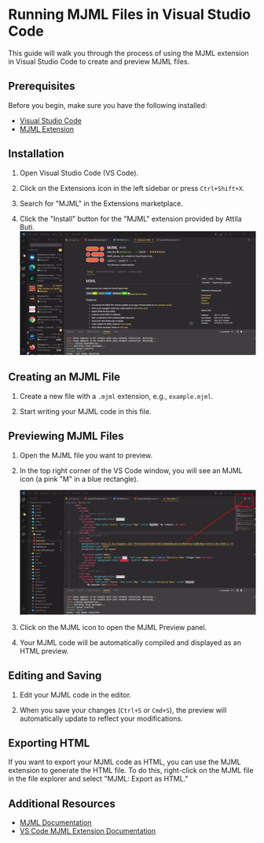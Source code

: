 # Running MJML Files in Visual Studio Code

This guide will walk you through the process of using the MJML extension in Visual Studio Code to create and preview MJML files.

## Prerequisites

Before you begin, make sure you have the following installed:

- [Visual Studio Code](https://code.visualstudio.com/download)
- [MJML Extension](https://marketplace.visualstudio.com/items?itemName=attilabuti.vscode-mjml)

## Installation

1. Open Visual Studio Code (VS Code).

2. Click on the Extensions icon in the left sidebar or press `Ctrl+Shift+X`.

3. Search for "MJML" in the Extensions marketplace.

4. Click the "Install" button for the "MJML" extension provided by Attila Buti.
   ![Extension](./assets/assessment/extension.png)

## Creating an MJML File

1. Create a new file with a `.mjml` extension, e.g., `example.mjml`.

2. Start writing your MJML code in this file.

## Previewing MJML Files

1. Open the MJML file you want to preview.

2. In the top right corner of the VS Code window, you will see an MJML icon (a pink "M" in a blue rectangle).

   ![MJML Icon](./assets/assessment/image.png)

3. Click on the MJML icon to open the MJML Preview panel.

4. Your MJML code will be automatically compiled and displayed as an HTML preview.

## Editing and Saving

1. Edit your MJML code in the editor.

2. When you save your changes (`Ctrl+S` or `Cmd+S`), the preview will automatically update to reflect your modifications.

## Exporting HTML

If you want to export your MJML code as HTML, you can use the MJML extension to generate the HTML file. To do this, right-click on the MJML file in the file explorer and select "MJML: Export as HTML."

## Additional Resources

- [MJML Documentation](https://mjml.io/documentation/)
- [VS Code MJML Extension Documentation](https://github.com/attilabuti/vscode-mjml)
